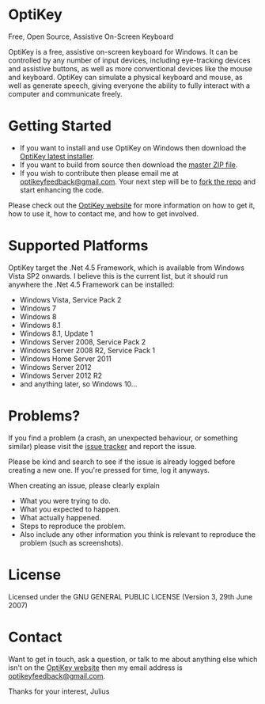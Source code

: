 # OptiKey

Free, Open Source, Assistive On-Screen Keyboard

OptiKey is a free, assistive on-screen keyboard for Windows. It can be controlled by any number of input devices, including eye-tracking devices and assistive buttons, as well as more conventional devices like the mouse and keyboard. OptiKey can simulate a physical keyboard and mouse, as well as generate speech, giving everyone the ability to fully interact with a computer and communicate freely.

# Getting Started

* If you want to install and use OptiKey on Windows then download the [OptiKey latest installer](https://github.com/JuliusSweetland/OptiKey/releases/latest).
* If you want to build from source then download the [master ZIP file](https://github.com/JuliusSweetland/OptiKey/archive/master.zip).
* If you wish to contribute then please email me at <optikeyfeedback@gmail.com>. Your next step will be to [fork the repo](https://github.com/JuliusSweetland/OptiKey/fork) and start enhancing the code.

Please check out the [OptiKey website](http://www.optikey.org) for more information on how to get it, how to use it, how to contact me, and how to get involved.

# Supported Platforms

OptiKey target the .Net 4.5 Framework, which is available from Windows Vista SP2 onwards. I believe this is the current list, but it should run anywhere the .Net 4.5 Framework can be installed:

* Windows Vista, Service Pack 2
* Windows 7
* Windows 8
* Windows 8.1
* Windows 8.1, Update 1
* Windows Server 2008, Service Pack 2
* Windows Server 2008 R2, Service Pack 1
* Windows Home Server 2011
* Windows Server 2012
* Windows Server 2012 R2
* and anything later, so Windows 10...

# Problems?

If you find a problem (a crash, an unexpected behaviour, or something similar) please visit the [issue tracker](https://github.com/JuliusSweetland/OptiKey/issues) and report the issue.

Please be kind and search to see if the issue is already logged before creating a new one. If you're pressed for time, log it anyways.

When creating an issue, please clearly explain

* What you were trying to do.
* What you expected to happen.
* What actually happened.
* Steps to reproduce the problem.
* Also include any other information you think is relevant to reproduce the problem (such as screenshots).

# License

Licensed under the GNU GENERAL PUBLIC LICENSE (Version 3, 29th June 2007)

# Contact

Want to get in touch, ask a question, or talk to me about anything else which isn't on the [OptiKey website](http://www.optikey.org) then my email address is <optikeyfeedback@gmail.com>.

Thanks for your interest,
Julius
